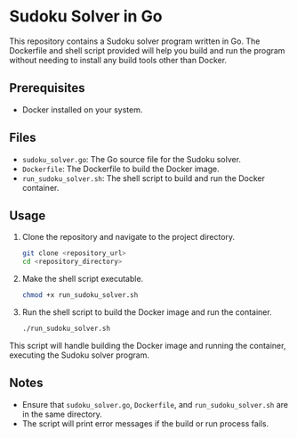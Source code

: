 # Sudoku Solver in Go

This repository contains a Sudoku solver program written in Go. The Dockerfile and shell script provided will help you build and run the program without needing to install any build tools other than Docker.

## Prerequisites

- Docker installed on your system.

## Files

- `sudoku_solver.go`: The Go source file for the Sudoku solver.
- `Dockerfile`: The Dockerfile to build the Docker image.
- `run_sudoku_solver.sh`: The shell script to build and run the Docker container.

## Usage

1. Clone the repository and navigate to the project directory.

    ```sh
    git clone <repository_url>
    cd <repository_directory>
    ```

2. Make the shell script executable.

    ```sh
    chmod +x run_sudoku_solver.sh
    ```

3. Run the shell script to build the Docker image and run the container.

    ```sh
    ./run_sudoku_solver.sh
    ```

This script will handle building the Docker image and running the container, executing the Sudoku solver program.

## Notes

- Ensure that `sudoku_solver.go`, `Dockerfile`, and `run_sudoku_solver.sh` are in the same directory.
- The script will print error messages if the build or run process fails.
